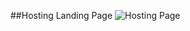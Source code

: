 ##Hosting Landing Page
![Hosting Page](https://user-images.githubusercontent.com/107872928/211565303-5176cca2-394c-453f-999e-52946243b2a7.png)
